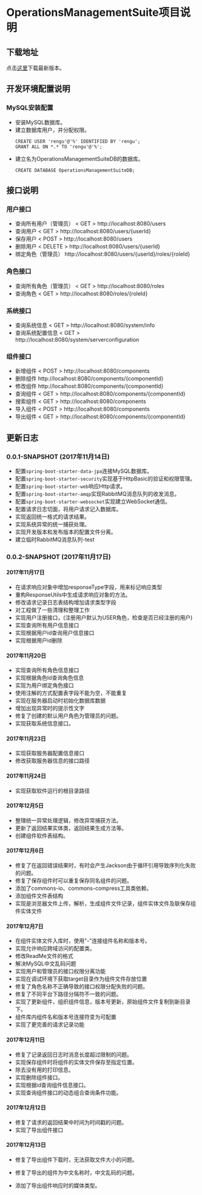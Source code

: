 # OperationsManagementSuite项目说明

## 下载地址

点击[这里](https://github.com/MagnyCopper/OperationsManagementSuite/releases/latest)下载最新版本。

## 开发环境配置说明

### MySQL安装配置

* 安装MySQL数据库。
* 建立数据库用户，并分配权限。
    ```
    CREATE USER 'rengu'@'%' IDENTIFIED BY 'rengu';
    GRANT ALL ON *.* TO 'rengu'@'%';
    ```
* 建立名为OperationsManagementSuiteDB的数据库。
    ```
    CREATE DATABASE OperationsManagementSuiteDB;
    ```
## 接口说明

### 用户接口
* 查询所有用户（管理员） < GET > http://localhost:8080/users
* 查询用户 < GET > http://localhost:8080/users/{userId}
* 保存用户 < POST > http://localhost:8080/users
* 删除用户 < DELETE > http://localhost:8080/users/{userId}
* 绑定角色（管理员） <PUT> http://localhost:8080/users/{userId}/roles/{roleId}

### 角色接口
* 查询所有角色（管理员） < GET > http://localhost:8080/roles
* 查询角色 < GET > http://localhost:8080/roles/{roleId}

### 系统接口
* 查询系统信息 < GET > http://localhost:8080/system/info
* 查询系统配置信息 < GET > http://localhost:8080/system/serverconfiguration

### 组件接口
* 新增组件 < POST > http://localhost:8080/components
* 删除组件 <DELETE> http://localhost:8080/components/{componentId}
* 修改组件 <PATCH> http://localhost:8080/components/{componentId}
* 查询组件 < GET > http://localhost:8080/components/{componentId}
* 搜索组件 < GET > http://localhost:8080/components
* 导入组件 < POST > http://localhost:8080/components
* 导出组件 < GET > http://localhost:8080/components/{componentId}

## 更新日志

### 0.0.1-SNAPSHOT (2017年11月14日)
    
* 配置```spring-boot-starter-data-jpa```连接MySQL数据库。
* 配置```spring-boot-starter-security```实现基于HttpBasic的验证和权限管理。
* 配置```spring-boot-starter-web```响应Http请求。
* 配置```spring-boot-starter-amqp```实现RabbitMQ消息队列的收发消息。
* 配置```spring-boot-starter-websocket```实现建立WebSocket通信。
* 配置请求日志切面，将用户请求记入数据库。
* 实现返回统一格式的请求结果。
* 实现系统异常的统一捕获处理。
* 实现开发版本和发布版本的配置文件分离。
* 建立临时RabbitMQ消息队列-test

### 0.0.2-SNAPSHOT (2017年11月17日)

#### 2017年11月17日
* 在请求响应对象中增加responseType字段，用来标记响应类型
* 重构ResponseUtils中生成请求响应对象的方法。
* 修改请求记录日志表结构增加请求类型字段
* 对工程做了一些清理和整理工作
* 实现用户注册接口，(注册用户默认为USER角色，检查是否已经注册的用户)
* 实现查询所有用户信息接口
* 实现根据用户id查询用户信息接口
* 实现根据用户id删除

#### 2017年11月20日
* 实现查询所有角色信息接口
* 实现根据角色Id查询角色信息
* 实现为用户绑定角色接口
* 使用注解的方式配置表字段不能为空，不能重复
* 实现在服务器启动时初始化数据库数据
* 增加出现异常时的提示性文字
* 修复了创建的默认用户角色为管理员的问题。
* 实现获取系统信息接口。

#### 2017年11月23日
* 实现获取服务器配置信息接口
* 修改获取服务器信息的接口路径

#### 2017年11月24日
* 实现获取软件运行的根目录路径

#### 2017年12月5日
* 整理统一异常处理逻辑，修改异常捕获方法。
* 更新了返回结果实体类，返回结果生成方法等。
* 创建组件软件表结构。

#### 2017年12月6日
* 修复了在返回错误结果时，有时会产生Jackson由于循环引用导致序列化失败的问题。
* 修复了保存组件时可以重复保存同名组件的问题。
* 添加了commons-io、commons-compress工具类依赖。
* 添加组件文件表结构
* 实现是浏览器文件上传，解析，生成组件文件记录，组件实体文件及联保存组件实体文件

#### 2017年12月7日
* 在组件实体文件入库时，使用"-"连接组件名称和版本号。
* 实现允许响应跨域访问的配置类。
* 修改ReadMe文件的格式
* 解决MySQL中文乱码问题
* 实现用户和管理员的接口权限分离功能
* 实现在调试环境下获取target目录作为组件文件存放位置
* 修复了角色名称不正确导致的接口权限分配失败的问题。
* 修复了不同平台下路径分隔符不一致的问题。
* 实现了更新组件，组织组件信息，版本号更新，原始组件文件复制到新目录下。
* 组件库内组件名和版本号连接符变为可配置
* 实现了更完善的请求记录功能

#### 2017年12月11日
* 修复了记录返回日志时消息长度超过限制的问题。
* 实现保存组件时将组件的实体文件保存至指定位置。
* 除去没有用的打印信息。
* 实现删除组件接口。
* 实现根据id查询组件信息接口。
* 实现查询组件接口的动态组合查询条件功能。

#### 2017年12月12日
* 修复了请求的返回结果中时间为时间戳的问题。
* 实现了导出组件接口

#### 2017年12月13日
* 修复了导出组件下载时，无法获取文件大小的问题。

* 修复了导出的组件为中文名称时，中文乱码的问题。
* 添加了导出组件响应时的媒体类型。